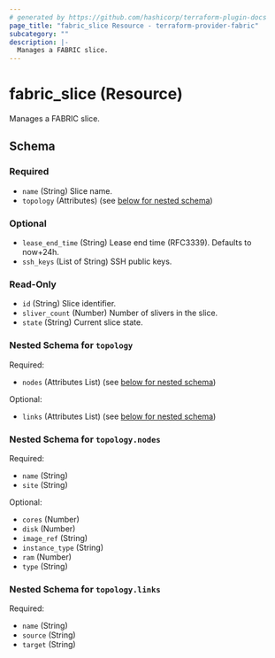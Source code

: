 ```yaml
---
# generated by https://github.com/hashicorp/terraform-plugin-docs
page_title: "fabric_slice Resource - terraform-provider-fabric"
subcategory: ""
description: |-
  Manages a FABRIC slice.
---
```


# fabric_slice (Resource)

Manages a FABRIC slice.



<!-- schema generated by tfplugindocs -->
## Schema

### Required

- `name` (String) Slice name.
- `topology` (Attributes) (see [below for nested schema](#nestedatt--topology))

### Optional

- `lease_end_time` (String) Lease end time (RFC3339). Defaults to now+24h.
- `ssh_keys` (List of String) SSH public keys.

### Read-Only

- `id` (String) Slice identifier.
- `sliver_count` (Number) Number of slivers in the slice.
- `state` (String) Current slice state.

<a id="nestedatt--topology"></a>
### Nested Schema for `topology`

Required:

- `nodes` (Attributes List) (see [below for nested schema](#nestedatt--topology--nodes))

Optional:

- `links` (Attributes List) (see [below for nested schema](#nestedatt--topology--links))

<a id="nestedatt--topology--nodes"></a>
### Nested Schema for `topology.nodes`

Required:

- `name` (String)
- `site` (String)

Optional:

- `cores` (Number)
- `disk` (Number)
- `image_ref` (String)
- `instance_type` (String)
- `ram` (Number)
- `type` (String)


<a id="nestedatt--topology--links"></a>
### Nested Schema for `topology.links`

Required:

- `name` (String)
- `source` (String)
- `target` (String)
